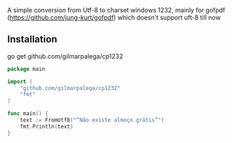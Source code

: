 A simple conversion from Utf-8 to charset windows 1232, mainly for gofpdf (https://github.com/jung-kurt/gofpdf) which doesn't support uft-8 till now

## Installation
go get github.com/gilmarpalega/cp1232

```go
package main

import (
	"github.com/gilmarpalega/cp1232"
	"fmt"
)

func main() {
	text := FromUtf8("“Não existe almoço grátis”")
	fmt.Println(text)
}
```
